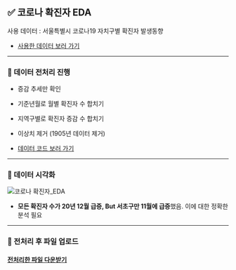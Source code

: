 ## ✅ 코로나 확진자 EDA
사용 데이터 : 서울특별시 코로나19 자치구별 확진자 발생동향
- [사용한 데이터 보러 가기 ](http://data.seoul.go.kr/dataList/OA-20470/S/1/datasetView.do)

---
### 📍 데이터 전처리 진행
- 증감 추세만 확인
- 기준년월로 월별 확진자 수 합치기
- 지역구별로 확진자 증감 수 합치기
- 이상치 제거 (1905년 데이터 제거)

- [데이터 코드 보러 가기 ](https://github.com/ssook1222/finance-data/blob/master/choisook/corona.R)

---

### 📍 데이터 시각화
![코로나 확진자_EDA](https://user-images.githubusercontent.com/60427387/128621898-4d467cb9-9a18-4a5a-b46f-62d9a86ea2df.png)
- **모든 확진자 수가 20년 12월 급증, But 서초구만 11월에 급증**했음. 이에 대한 정확한 분석 필요
---
### 📍 전처리 후 파일 업로드
#### [전처리한 파일 다운받기](https://github.com/ssook1222/finance-data/files/6950272/corona_make.csv)


